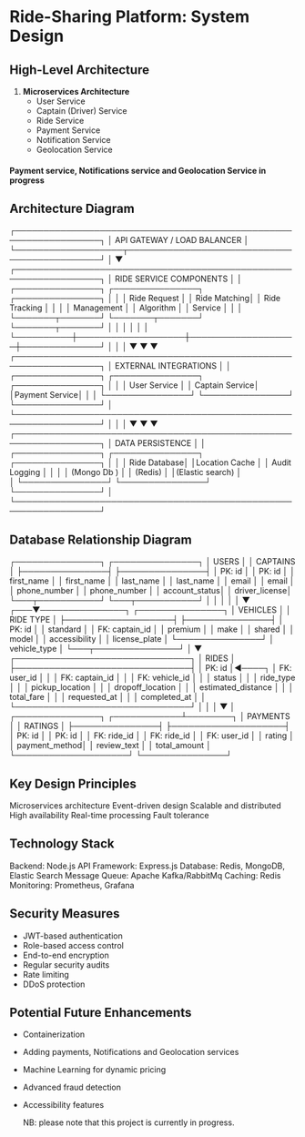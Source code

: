 # Ride-Sharing Platform: System Design

## High-Level Architecture
1. **Microservices Architecture**
   - User Service
   - Captain (Driver) Service
   - Ride Service
   - Payment Service
   - Notification Service
   - Geolocation Service

####  Payment service, Notifications service and Geolocation Service in progress

## Architecture Diagram
┌─────────────────────────────────────────────────────────────────┐
│                     API GATEWAY / LOAD BALANCER                 │
└───────────────────┬─────────────────────────────────────────────┘
                    │
                    ▼
┌─────────────────────────────────────────────────────────────────┐
│                     RIDE SERVICE COMPONENTS                     │
│  ┌───────────────┐   ┌───────────────┐   ┌───────────────┐      │
│  │ Ride Request  │   │  Ride Matching│   │ Ride Tracking │      │
│  │ Management    │   │   Algorithm   │   │   Service     │      │
│  └───────┬───────┘   └───────┬───────┘   └───────┬───────┘      │
│          │                   │                   │              │
└──────────┼───────────────────┼───────────────────┼──────────────┘
           │                   │                   │
           ▼                   ▼                   ▼
┌─────────────────────────────────────────────────────────────────┐
│                      EXTERNAL INTEGRATIONS                      │
│  ┌───────────────┐   ┌───────────────┐   ┌───────────────┐      │
│  │ User Service  │   │ Captain Service│   │Payment Service│      │
│  └───────────────┘   └───────────────┘   └───────────────┘      │
└─────────────────────────────────────────────────────────────────┘
                    │           │           │
                    ▼           ▼           ▼
┌─────────────────────────────────────────────────────────────────┐
│                       DATA PERSISTENCE                          │
│  ┌───────────────┐   ┌───────────────┐   ┌───────────────┐      │
│  │  Ride Database│   │Location Cache │   │ Audit Logging │      │
│  │  (Mongo Db )  │   │   (Redis)     │   │(Elastic search)      │  
│  └───────────────┘   └───────────────┘   └───────────────┘      │
└─────────────────────────────────────────────────────────────────┘

## Database Relationship Diagram
┌───────────────┐        ┌───────────────┐
│     USERS     │        │    CAPTAINS   │
├───────────────┤        ├───────────────┤
│ PK: id        │        │ PK: id        │
│ first_name    │        │ first_name    │
│ last_name     │        │ last_name     │
│ email         │        │ email         │
│ phone_number  │        │ phone_number  │
│ account_status│        │ driver_license│
└───┬───────────┘        └───┬───────────┘
    │                        │
    │                        │
    │                        ▼
┌───▼───────────────┐    ┌───────────────┐
│     VEHICLES      │    │   RIDE TYPE   │
├───────────────────┤    ├───────────────┤
│ PK: id            │    │ standard      │
│ FK: captain_id    │    │ premium       │
│ make              │    │ shared        │
│ model             │    │ accessibility │
│ license_plate     │    └───────────────┘
│ vehicle_type      │
└───┬───────────────┘
    │
    ▼
┌───────────────────────────────┐
│            RIDES              │
├───────────────────────────────┤
│ PK: id                        │◄────┐
│ FK: user_id                   │     │
│ FK: captain_id                │     │
│ FK: vehicle_id                │     │
│ status                        │     │
│ ride_type                     │     │
│ pickup_location               │     │
│ dropoff_location              │     │
│ estimated_distance            │     │
│ total_fare                    │     │
│ requested_at                  │     │
│ completed_at                  │     │
└───────────────────────────────┘     │
    │                                 │
    ▼                                 │
┌───────────────┐        ┌────────────┴────────┐
│   PAYMENTS    │        │      RATINGS        │
├───────────────┤        ├────────────────────┤
│ PK: id        │        │ PK: id             │
│ FK: ride_id   │        │ FK: ride_id        │
│ FK: user_id   │        │ rating             │
│ payment_method│        │ review_text        │
│ total_amount  │        └────────────────────┘
└───────────────┘

## Key Design Principles
Microservices architecture
Event-driven design
Scalable and distributed
High availability
Real-time processing
Fault tolerance

## Technology Stack
Backend: Node.js
API Framework: Express.js
Database: Redis, MongoDB, Elastic Search
Message Queue: Apache Kafka/RabbitMq
Caching: Redis
Monitoring: Prometheus, Grafana

## Security Measures
- JWT-based authentication
- Role-based access control
- End-to-end encryption
- Regular security audits
- Rate limiting
- DDoS protection

## Potential Future Enhancements
- Containerization
- Adding payments, Notifications and Geolocation services
- Machine Learning for dynamic pricing
- Advanced fraud detection
- Accessibility features

  NB: please note that this project is currently in progress.
